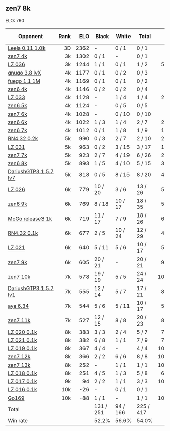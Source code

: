 ## zen7 8k ##

ELO: 760

Opponent | Rank | ELO | Black | White | Total | Win rate
---------|-----:|----:|-------|-------|-------|-------:
[Leela 0.11 1.0k](Leela%200.11%201.0k.md) | 3D | 2362 | - | 0 / 1 | 0 / 1 | 0.0%
[zen7 4k](zen7%204k.md) | 3k | 1302 | 0 / 1 | - | 0 / 1 | 0.0%
[LZ 036](LZ%20036.md) | 3k | 1244 | 1 / 1 | 0 / 1 | 1 / 2 | 50.0%
[gnugo 3.8 lvX](gnugo%203.8%20lvX.md) | 4k | 1177 | 0 / 1 | 0 / 2 | 0 / 3 | 0.0%
[fuego 1.1 1M](fuego%201.1%201M.md) | 4k | 1169 | 0 / 1 | 0 / 1 | 0 / 2 | 0.0%
[zen6 4k](zen6%204k.md) | 4k | 1146 | 0 / 2 | 0 / 2 | 0 / 4 | 0.0%
[LZ 033](LZ%20033.md) | 4k | 1128 | - | 1 / 4 | 1 / 4 | 25.0%
[zen6 5k](zen6%205k.md) | 4k | 1124 | - | 0 / 5 | 0 / 5 | 0.0%
[zen7 6k](zen7%206k.md) | 4k | 1028 | - | 0 / 10 | 0 / 10 | 0.0%
[zen6 6k](zen6%206k.md) | 4k | 1022 | 1 / 3 | 1 / 4 | 2 / 7 | 28.6%
[zen6 7k](zen6%207k.md) | 4k | 1012 | 0 / 1 | 1 / 8 | 1 / 9 | 11.1%
[RN4.32 0.2k](RN4.32%200.2k.md) | 5k | 990 | 0 / 3 | 2 / 7 | 2 / 10 | 20.0%
[LZ 031](LZ%20031.md) | 5k | 963 | 0 / 2 | 3 / 15 | 3 / 17 | 17.6%
[zen7 7k](zen7%207k.md) | 5k | 923 | 2 / 7 | 4 / 19 | 6 / 26 | 23.1%
[zen6 8k](zen6%208k.md) | 5k | 893 | 1 / 5 | 4 / 10 | 5 / 15 | 33.3%
[DariushGTP3.1.5.7 lv7](DariushGTP3.1.5.7%20lv7.md) | 5k | 818 | 0 / 5 | 8 / 15 | 8 / 20 | 40.0%
[LZ 026](LZ%20026.md) | 6k | 779 | 10 / 20 | 3 / 6 | 13 / 26 | 50.0%
[zen6 9k](zen6%209k.md) | 6k | 769 | 8 / 18 | 10 / 17 | 18 / 35 | 51.4%
[MoGo release3 1k](MoGo%20release3%201k.md) | 6k | 719 | 11 / 17 | 7 / 9 | 18 / 26 | 69.2%
[RN4.32 0.1k](RN4.32%200.1k.md) | 6k | 677 | 2 / 5 | 10 / 24 | 12 / 29 | 41.4%
[LZ 021](LZ%20021.md) | 6k | 640 | 5 / 11 | 5 / 6 | 10 / 17 | 58.8%
[zen7 9k](zen7%209k.md) | 6k | 605 | 20 / 21 | - | 20 / 21 | 95.2%
[zen7 10k](zen7%2010k.md) | 7k | 578 | 19 / 19 | 5 / 5 | 24 / 24 | 100.0%
[DariushGTP3.1.5.7 lv1](DariushGTP3.1.5.7%20lv1.md) | 7k | 555 | 12 / 14 | 5 / 7 | 17 / 21 | 81.0%
[aya 6.34](aya%206.34.md) | 7k | 544 | 5 / 6 | 5 / 11 | 10 / 17 | 58.8%
[zen7 11k](zen7%2011k.md) | 7k | 527 | 12 / 15 | 8 / 8 | 20 / 23 | 87.0%
[LZ 020 0.1k](LZ%20020%200.1k.md) | 8k | 383 | 3 / 3 | 2 / 4 | 5 / 7 | 71.4%
[LZ 021 0.1k](LZ%20021%200.1k.md) | 8k | 382 | 6 / 8 | 1 / 1 | 7 / 9 | 77.8%
[LZ 019 0.1k](LZ%20019%200.1k.md) | 8k | 367 | 4 / 4 | - | 4 / 4 | 100.0%
[zen7 12k](zen7%2012k.md) | 8k | 366 | 2 / 2 | 6 / 6 | 8 / 8 | 100.0%
[zen7 13k](zen7%2013k.md) | 8k | 252 | - | 1 / 1 | 1 / 1 | 100.0%
[LZ 018 0.1k](LZ%20018%200.1k.md) | 8k | 251 | 4 / 5 | 1 / 3 | 5 / 8 | 62.5%
[LZ 017 0.1k](LZ%20017%200.1k.md) | 9k | 94 | 2 / 2 | 1 / 1 | 3 / 3 | 100.0%
[LZ 016 0.1k](LZ%20016%200.1k.md) | 10k | -26 | - | 0 / 1 | 0 / 1 | 0.0%
[Go169](Go169.md) | 10k | -88 | 1 / 1 | - | 1 / 1 | 100.0%
Total | | | 131 / 251 | 94 / 166 | 225 / 417 | 
Win rate| | | 52.2% | 56.6% | 54.0% | 
